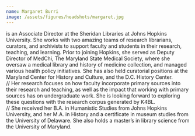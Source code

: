 ```yaml
---
name: Margaret Burri
image: /assets/figures/headshots/margaret.jpg
---
```


is an Associate Director at the Sheridan Libraries at Johns Hopkins University. She works with two amazing teams of research librarians, curators, and archivists to support faculty and students in their research, teaching, and learning. Prior to joining Hopkins, she served as Deputy Director of MedChi, The Maryland State Medical Society, where she oversaw a medical library and history of medicine collection, and managed various health policy initiatives.  She has also held curatorial positions at the Maryland Center for History and Culture, and the D.C. History Center.  
//
Her research focuses on how faculty incorporate primary sources into their research and teaching, as well as the impact that working with primary sources has on undergraduate work. She is looking forward to exploring these questions with the research corpus generated by K4BL.  
//
She received her B.A. in Humanistic Studies from Johns Hopkins University, and her M.A. in History and a certificate in museum studies from the University of Delaware.  She also holds a master’s in library science from the University of Maryland. 

